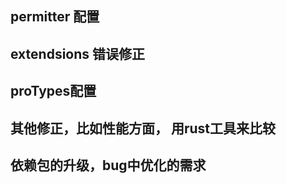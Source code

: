 ## permitter 配置
## extendsions 错误修正

## proTypes配置


## 其他修正，比如性能方面， 用rust工具来比较

## 依赖包的升级，bug中优化的需求